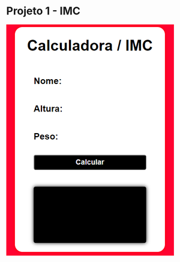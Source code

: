 # Projeto 1 - IMC
<a href="https://lucaspereira02.github.io/IMC-Project1/"> 
  <img src= "/Capturar.PNG">
